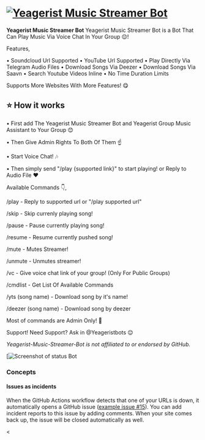 # [![Yeagerist Music Streamer Bot](https://telegra.ph/file/7591ba3f76f4172cae227.jpg)](https://t.me/YeageristMusic_bot)

<!--start: description-->

**Yeagerist Music Streamer Bot** Yeagerist Music Streamer Bot  is a Bot That Can Play Music Via Voice Chat In Your Group 😌!

Features,

• Soundcloud Url Supported
• YouTube Url Supported
• Play Directly Via Telegram Audio Files
• Download Songs Via Deezer
• Download Songs Via Saavn
• Search Youtube Videos Inline
• No Time Duration Limits

Supports More Websites With More Features! 😋



<!--start: docs-->

## ⭐ How it works

• First add The Yeagerist Music Streamer Bot and Yeagerist Group Music Assistant  to Your Group 😊

• Then Give Admin Rights To Both Of Them ☝

• Start Voice Chat! 🎶

• Then simply send "/play {supported link}" to start playing! or Reply to Audio File ❤



Available Commands 👇️,


/play - Reply to supported url or "/play supported url"

/skip - Skip currenly playing song!

/pause - Pause currently playing song!

/resume - Resume currently pushed song!

/mute - Mutes Streamer!

/unmute - Unmutes streamer!

/vc - Give voice chat link of your group! (Only For Public Groups)

/cmdlist - Get List Of Available Commands

/yts (song name) - Download song by it's name!

/deezer (song name) - Download song by deezer

Most of commands are Admin Only! 👮️

Support! 
Need Support? Ask in @Yeageristbots 😌️



_Yeagerist-Music-Streamer-Bot is not affiliated to or endorsed by GitHub._

[![Screenshot of status Bot](https://telegra.ph/file/3fb020ebd35a3c75b0fc6.jpg)


### Concepts

#### Issues as incidents

When the GitHub Actions workflow detects that one of your URLs is down, it automatically opens a GitHub issue ([example issue #15](https://github.com/koj-co/upptime/issues/15)). You can add incident reports to this issue by adding comments. When your site comes back up, the issue will be closed automatically as well.

<

